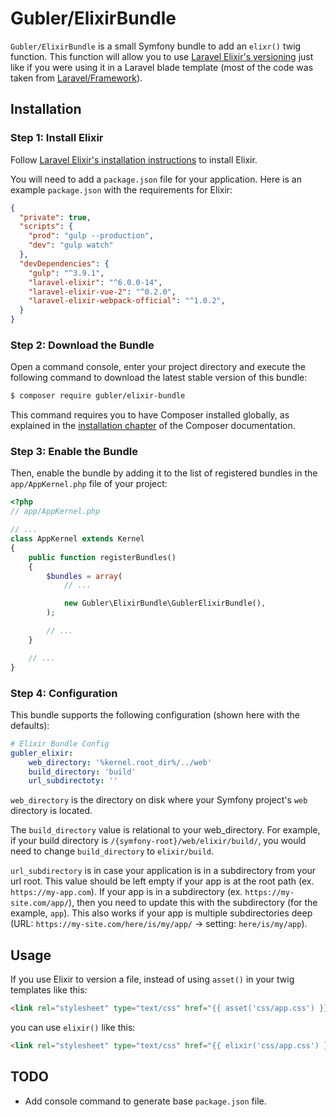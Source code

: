 # Gubler/ElixirBundle

`Gubler/ElixirBundle` is a small Symfony bundle to add an `elixr()` twig function. This function will allow you to
use [Laravel Elixir's versioning](https://laravel.com/docs/5.2/elixir#versioning-and-cache-busting) just like if you
were using it in a Laravel blade template (most of the code was taken
from [Laravel/Framework](https://github.com/laravel/framework)).

## Installation

### Step 1: Install Elixir

Follow [Laravel Elixir's installation instructions](https://laravel.com/docs/elixir) to install Elixir.

You will need to add a `package.json` file for your application. Here is an example `package.json` with the requirements
for Elixir:

```json
{
  "private": true,
  "scripts": {
    "prod": "gulp --production",
    "dev": "gulp watch"
  },
  "devDependencies": {
    "gulp": "^3.9.1",
    "laravel-elixir": "^6.0.0-14",
    "laravel-elixir-vue-2": "^0.2.0",
    "laravel-elixir-webpack-official": "^1.0.2",
  }
}
```

### Step 2: Download the Bundle

Open a command console, enter your project directory and execute the following command to download the latest stable
version of this bundle:

```bash
$ composer require gubler/elixir-bundle
```

This command requires you to have Composer installed globally, as explained
in the [installation chapter](https://getcomposer.org/doc/00-intro.md) of the Composer documentation.

### Step 3: Enable the Bundle

Then, enable the bundle by adding it to the list of registered bundles
in the `app/AppKernel.php` file of your project:

```php
<?php
// app/AppKernel.php

// ...
class AppKernel extends Kernel
{
    public function registerBundles()
    {
        $bundles = array(
            // ...

            new Gubler\ElixirBundle\GublerElixirBundle(),
        );

        // ...
    }

    // ...
}
```

### Step 4: Configuration

This bundle supports the following configuration (shown here with the defaults):

```yaml
# Elixir Bundle Config
gubler_elixir:
    web_directory: '%kernel.root_dir%/../web'
    build_directory: 'build'
    url_subdirectoty: ''
```

`web_directory` is the directory on disk where your Symfony project's `web` directory is located. 

The `build_directory` value is relational to your web_directory. For example, if your build directory is
`/{symfony-root}/web/elixir/build/`, you would need to change `build_directory` to `elixir/build`.

`url_subdirectory` is in case your application is in a subdirectory from your url root. This value should be left empty
if your app is at the root path (ex. `https://my-app.com`). If your app is in a subdirectory
(ex. `https://my-site.com/app/`), then you need to update this with the subdirectory (for the example, `app`). This also
works if your app is multiple subdirectories deep (URL: `https://my-site.com/here/is/my/app/` → setting: `here/is/my/app`).

## Usage

If you use Elixir to version a file, instead of using `asset()` in your twig templates like this:

```html
<link rel="stylesheet" type="text/css" href="{{ asset('css/app.css') }}" />
```

you can use `elixir()` like this:

```html
<link rel="stylesheet" type="text/css" href="{{ elixir('css/app.css') }}" />
```

## TODO

- Add console command to generate base `package.json` file.
